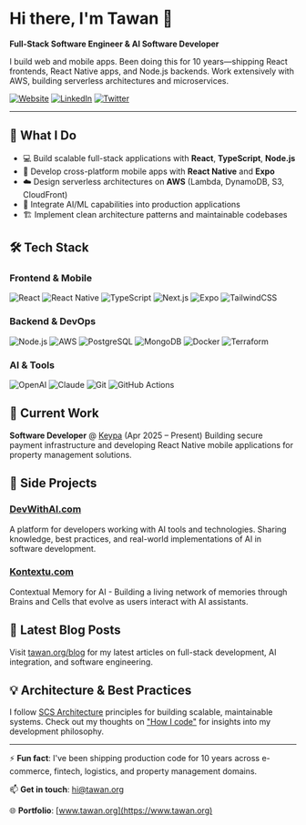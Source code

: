 # Hi there, I'm Tawan 👋

**Full-Stack Software Engineer & AI Software Developer**

I build web and mobile apps. Been doing this for 10 years—shipping React frontends, React Native apps, and Node.js backends. Work extensively with AWS, building serverless architectures and microservices.

[![Website](https://img.shields.io/badge/Website-tawan.org-blue?style=flat-square&logo=google-chrome)](https://www.tawan.org)
[![LinkedIn](https://img.shields.io/badge/LinkedIn-Connect-0077B5?style=flat-square&logo=linkedin)](https://www.linkedin.com/in/tawan-sierek-6b3b1b1a0/)
[![Twitter](https://img.shields.io/badge/Twitter-Follow-1DA1F2?style=flat-square&logo=x)](https://x.com/tawanorg)

---

## 🚀 What I Do

- 💻 Build scalable full-stack applications with **React**, **TypeScript**, **Node.js**
- 📱 Develop cross-platform mobile apps with **React Native** and **Expo**
- ☁️ Design serverless architectures on **AWS** (Lambda, DynamoDB, S3, CloudFront)
- 🤖 Integrate AI/ML capabilities into production applications
- 🏗️ Implement clean architecture patterns and maintainable codebases

## 🛠️ Tech Stack

### Frontend & Mobile
![React](https://img.shields.io/badge/-React-61DAFB?style=flat-square&logo=react&logoColor=black)
![React Native](https://img.shields.io/badge/-React_Native-61DAFB?style=flat-square&logo=react&logoColor=black)
![TypeScript](https://img.shields.io/badge/-TypeScript-3178C6?style=flat-square&logo=typescript&logoColor=white)
![Next.js](https://img.shields.io/badge/-Next.js-000000?style=flat-square&logo=next.js&logoColor=white)
![Expo](https://img.shields.io/badge/-Expo-000020?style=flat-square&logo=expo&logoColor=white)
![TailwindCSS](https://img.shields.io/badge/-Tailwind_CSS-06B6D4?style=flat-square&logo=tailwind-css&logoColor=white)

### Backend & DevOps
![Node.js](https://img.shields.io/badge/-Node.js-339933?style=flat-square&logo=node.js&logoColor=white)
![AWS](https://img.shields.io/badge/-AWS-232F3E?style=flat-square&logo=amazon-aws&logoColor=white)
![PostgreSQL](https://img.shields.io/badge/-PostgreSQL-4169E1?style=flat-square&logo=postgresql&logoColor=white)
![MongoDB](https://img.shields.io/badge/-MongoDB-47A248?style=flat-square&logo=mongodb&logoColor=white)
![Docker](https://img.shields.io/badge/-Docker-2496ED?style=flat-square&logo=docker&logoColor=white)
![Terraform](https://img.shields.io/badge/-Terraform-7B42BC?style=flat-square&logo=terraform&logoColor=white)

### AI & Tools
![OpenAI](https://img.shields.io/badge/-OpenAI-412991?style=flat-square&logo=openai&logoColor=white)
![Claude](https://img.shields.io/badge/-Claude_AI-CC9B7A?style=flat-square&logo=anthropic&logoColor=white)
![Git](https://img.shields.io/badge/-Git-F05032?style=flat-square&logo=git&logoColor=white)
![GitHub Actions](https://img.shields.io/badge/-GitHub_Actions-2088FF?style=flat-square&logo=github-actions&logoColor=white)

## 💼 Current Work

**Software Developer** @ [Keypa](https://keypa.io) (Apr 2025 – Present)
Building secure payment infrastructure and developing React Native mobile applications for property management solutions.

## 🌟 Side Projects

### [DevWithAI.com](https://devwithai.com)
A platform for developers working with AI tools and technologies. Sharing knowledge, best practices, and real-world implementations of AI in software development.

### [Kontextu.com](https://kontextu.com)
Contextual Memory for AI - Building a living network of memories through Brains and Cells that evolve as users interact with AI assistants.

## 📝 Latest Blog Posts

<!-- BLOG-POST-LIST:START -->
Visit [tawan.org/blog](https://www.tawan.org/blog) for my latest articles on full-stack development, AI integration, and software engineering.
<!-- BLOG-POST-LIST:END -->

## 💡 Architecture & Best Practices

I follow [SCS Architecture](https://scs-architecture.org/) principles for building scalable, maintainable systems. Check out my thoughts on ["How I code"](https://www.tawan.org/#how-i-code) for insights into my development philosophy.

---

⚡ **Fun fact**: I've been shipping production code for 10 years across e-commerce, fintech, logistics, and property management domains.

📫 **Get in touch**: [hi@tawan.org](mailto:hi@tawan.org)

🌐 **Portfolio**: [www.tawan.org](https://www.tawan.org)
